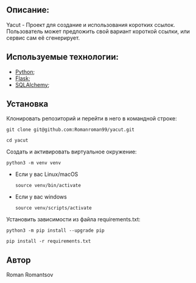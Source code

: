 ## Описание:

Yacut - Проект для создание и использования коротких ссылок.
Пользователь может предложить свой вариант короткой ссылки, или
сервис сам её сгенерирует.

## Используемые технологии:
- [Python](https://www.python.org/);
- [Flask](https://pypi.org/project/Flask/);
- [SQLAlchemy](https://pypi.org/project/SQLAlchemy/);

## Установка

Клонировать репозиторий и перейти в него в командной строке:

```
git clone git@github.com:Romanroman99/yacut.git
```

```
cd yacut
```

Cоздать и активировать виртуальное окружение:

```
python3 -m venv venv
```

* Если у вас Linux/macOS

    ```
    source venv/bin/activate
    ```

* Если у вас windows

    ```
    source venv/scripts/activate
    ```

Установить зависимости из файла requirements.txt:

```
python3 -m pip install --upgrade pip
```

```
pip install -r requirements.txt
```

## Автор

Roman Romantsov

